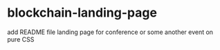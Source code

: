 # blockchain-landing-page
add README file
landing page for conference or some another event on pure CSS
